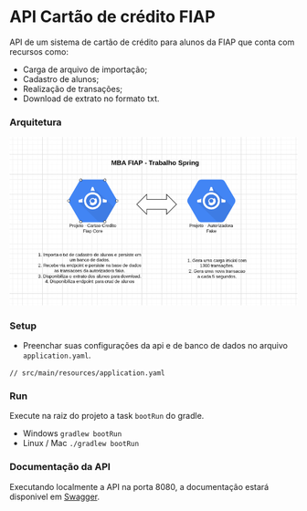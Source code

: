 # API Cartão de crédito FIAP

API de um sistema de cartão de crédito para alunos da FIAP que conta com recursos como:
- Carga de arquivo de importação;
- Cadastro de alunos;
- Realização de transações;
- Download de extrato no formato txt.

### Arquitetura 
![Tela Inicial](/doc/images/esquema.PNG)

### Setup

- Preenchar suas configurações da api e de banco de dados no arquivo `application.yaml`.
```text
// src/main/resources/application.yaml
```
### Run
Execute na raiz do projeto a task `bootRun` do gradle.

- Windows
  `gradlew bootRun`
- Linux / Mac
  `./gradlew bootRun`


### Documentação da API
Executando localmente a API na porta 8080, a documentação estará disponivel em [Swagger](http://localhost:8080/api/swagger-ui.html).
